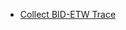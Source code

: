 - [Collect BID-ETW Trace](https://blogs.msdn.microsoft.com/spike/2010/10/22/simplified-steps-for-creating-bid-etw-traces-for-ado-net-and-sqlncli/)